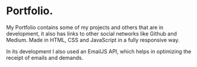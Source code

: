 # Portfolio.

My Portfolio contains some of my projects and others that are in development, it also has links to other social networks like Github and Medium. Made in HTML, CSS and JavaScript in a fully responsive way. 

In its development I also used an EmailJS API, which helps in optimizing the receipt of emails and demands.
